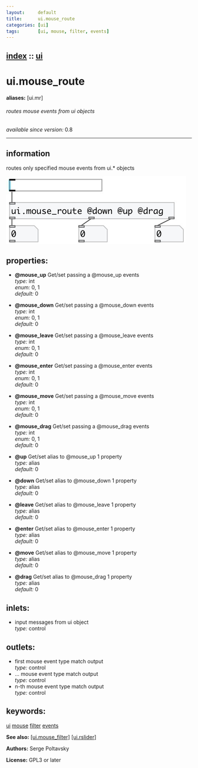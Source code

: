 ```yaml
---
layout:     default
title:      ui.mouse_route
categories: [ui]
tags:       [ui, mouse, filter, events]
---
```

[index](index.html) :: [ui](category_ui.html)
---

# ui.mouse_route
**aliases:** [ui.mr]


###### routes mouse events from ui objects

*available since version:* 0.8

---


## information
routes only specified mouse events from ui.* objects


[![example](../examples/img/ui.mouse_route.jpg)](../examples/pd/ui.mouse_route.pd)







## properties:

* **@mouse_up** 
Get/set passing a @mouse_up events<br>
_type:_ int<br>
_enum:_ 0, 1<br>
_default:_ 0<br>

* **@mouse_down** 
Get/set passing a @mouse_down events<br>
_type:_ int<br>
_enum:_ 0, 1<br>
_default:_ 0<br>

* **@mouse_leave** 
Get/set passing a @mouse_leave events<br>
_type:_ int<br>
_enum:_ 0, 1<br>
_default:_ 0<br>

* **@mouse_enter** 
Get/set passing a @mouse_enter events<br>
_type:_ int<br>
_enum:_ 0, 1<br>
_default:_ 0<br>

* **@mouse_move** 
Get/set passing a @mouse_move events<br>
_type:_ int<br>
_enum:_ 0, 1<br>
_default:_ 0<br>

* **@mouse_drag** 
Get/set passing a @mouse_drag events<br>
_type:_ int<br>
_enum:_ 0, 1<br>
_default:_ 0<br>

* **@up** 
Get/set alias to @mouse_up 1 property<br>
_type:_ alias<br>
_default:_ 0<br>

* **@down** 
Get/set alias to @mouse_down 1 property<br>
_type:_ alias<br>
_default:_ 0<br>

* **@leave** 
Get/set alias to @mouse_leave 1 property<br>
_type:_ alias<br>
_default:_ 0<br>

* **@enter** 
Get/set alias to @mouse_enter 1 property<br>
_type:_ alias<br>
_default:_ 0<br>

* **@move** 
Get/set alias to @mouse_move 1 property<br>
_type:_ alias<br>
_default:_ 0<br>

* **@drag** 
Get/set alias to @mouse_drag 1 property<br>
_type:_ alias<br>
_default:_ 0<br>



## inlets:

* input messages from ui object<br>
_type:_ control



## outlets:

* first mouse event type match output<br>
_type:_ control
* ... mouse event type match output<br>
_type:_ control
* n-th mouse event type match output<br>
_type:_ control



## keywords:

[ui](keywords/ui.html)
[mouse](keywords/mouse.html)
[filter](keywords/filter.html)
[events](keywords/events.html)



**See also:**
[\[ui.mouse_filter\]](ui.mouse_filter.html)
[\[ui.rslider\]](ui.rslider.html)




**Authors:** Serge Poltavsky




**License:** GPL3 or later






